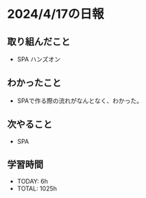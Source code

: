 # 2024/4/17の日報

## 取り組んだこと
- SPA ハンズオン

## わかったこと
- SPAで作る際の流れがなんとなく、わかった。


## 次やること
- SPA

## 学習時間
- TODAY: 6h
- TOTAL: 1025h
